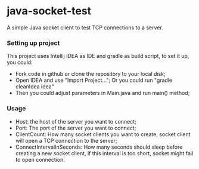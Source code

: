 java-socket-test
================

A simple Java socket client to test TCP connections to a server.

### Setting up project
This project uses Intellij IDEA as IDE and gradle as build script, to set it up, you could:
* Fork code in github or clone the repository to your local disk;
* Open IDEA and use "Import Project..."; Or you could run "gradle cleanIdea idea"
* Then you could adjust parameters in Main.java and run main() method;

### Usage
* Host: the host of the server you want to connect;
* Port: The port of the server you want to connect;
* ClientCount: How many socket clients you want to create, socket client will open a TCP connection to the server;
* ConnectIntervalInSeconds: How many seconds should sleep before creating a new socket client, if this interval is too short, socket might fail to open connection.


